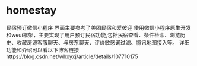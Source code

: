 # homestay
民宿预订微信小程序
界面主要参考了美团民宿和爱彼迎
使用微信小程序原生开发和weui框架，主要实现了用户预订民宿功能,包括民宿查看、条件检索、浏览历史、收藏房源客服聊天、与房东聊天、评价敏感词过滤、腾讯地图接入等。
详细功能和介绍可以看以下博客链接https://blog.csdn.net/whxyxj/article/details/107710175
